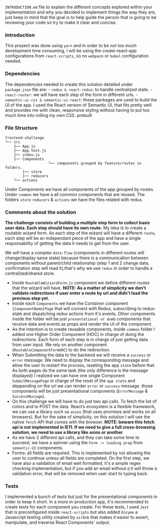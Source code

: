 `INTRODUCTION.md` file to explain the different concepts explored within your implementation and why you decided to implement things the way they are, just keep in mind that the goal is to help guide the person that is going to be reviewing your code so try to make it clear and concise.


### Introduction

This proyect was done using `yarn` and in order to be not too much development time consuming, I will be using the create-react-app configurations from `react-scripts`, so no `webpack` or `babel` configuration needed.

### Dependencies

The dependencies needed to create this solution detailed under `package.json` file are:
	- `redux & react-redux`: to handle centralized state.
	- `react-router`: we will have each step of the form in different urls.
	- `semantic-ui-css & semantic-ui-react`: these packages are used to build the UI of the app. I used the React version of Semantic UI, that fits pretty well and provides me with clean, responsive styling without having to put too much time into rolling my own CSS. prebuilt 

### File Structure

```
frontend-challenge
└── src
    ├── App.js
    ├── App.test.js
    ├── index.js
    ├── Components
					└── components grouped by feature/routes in folders. 
		├── store
		├── reducers
    └── actions
```

Under Components we have all components of the app grouped by routes. Under `common` we have a all common components that are reused.
The folders `store` `reducers` & `actions` we have the files related with redux. 

### Comments about the solution

**The challenge consists of building a multiple step form to collect basic user data. Each step should have its own route.** 
My idea is to create a routable wizard form. As each step of the wizard will have a different `route`, each step will be an independant piece of the app and have a single responsability of getting the data it needs to get from the user. 

We will have a complex `data-flow` (components in different routes will change/display same state) because there is a communication between components without parent/child relationship (step 1 and 2 change data, confirmation step will read it),that's why we use `redux` in order to handle a centralized/shared store. 

- Inside `RoutableWizzardForm.js` component we define different routes that the wizard will have. **NOTE: As a matter of simplicity we don't validate redirections if user enter a route by url and didn't load the previous step yet.**
- Inside each `Components` we have the Container component `{ComponentName}Page` that will connect with Redux, subscribing to redux-state and dispatching redux actions from it's events. Other components inside the folder will be just `presentational or dumb` components that receive data and events as props and render the UI of the component. 
- As the intention is to create reusable components, inside `common` folder I added one Higher Order Component (HOC) in charge of doing the redirections. Each form of each step is in charge of just getting data from user input. We rely on another component (`RoutableComponentFormHOC`) to do the redirection. 
- When Submitting the data to the backend we will receive a `success` or `error` message. We need to display the corresponding message and allow the user to restart the process, reseting the app `state` before that. As both pages do the same task (the only difference is the message displayed) I realized we can have one single Component `SubmitMessagePage` in charge of the reset of the `app state` and deppending on the url we can render `error` or `success` message. those components will be just presentational components (`ErrorMessage` & `SuccessMessage`).
- On this challenge we will have to do just two api calls. To fetch the list of colors and to POST the data.  React’s ecosystem is a flexible framework, we can use a library such us `axios` (that uses promises and works on all browsers). But for the sake of simplicity, on this solution I will use the native `fetch` API that comes with the browser. **NOTE: beware this fetch api is not implemented in IE11. If we need to give a full cross-browsing solution, we need to use a library like axios or another**
- As we have 2 different api calls, and they can take some time to succeed, we have a spinner using the `Form -> loading prop` from `semantic-UI` components.  
- Forms: all fields are required. This is implemented by not allowing the user to continue unless all fields are completed. On the first step, we have also a validation of email well formatted, it's a simple regex checking implementation, but if you add an email without `@` it will throw a validation error, that will be removed when user start to typing back.

### Tests
I implemented a bunch of tests but just for the presentational components in order to keep it short. In a more in-production app, it's recommended to create tests for each component you create. 
For these tests, I used `Jest` that is preconfigured inside `react-scripts` but also added `Enzyme` a Javascript testing utility created by `airbnb` that makes it easier to assert, manipulate, and traverse React Components' output.
